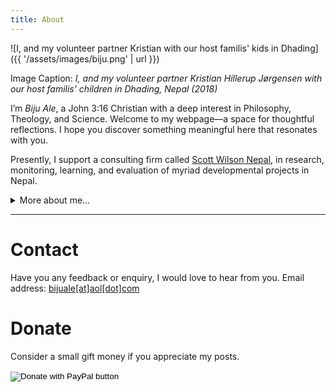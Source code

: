 ```yaml
---
title: About
---
```


![I, and my volunteer partner Kristian with our host familis' kids in Dhading]({{ '/assets/images/biju.png' | url }})

Image Caption: _I, and my volunteer partner Kristian Hillerup Jørgensen with our host familis' children in Dhading, Nepal (2018)_

I’m _Biju Ale_, a John 3:16 Christian with a deep interest in Philosophy, Theology, and Science. Welcome to my webpage—a space for thoughtful reflections. I hope you discover something meaningful here that resonates with you.

Presently, I support a consulting firm called [Scott Wilson Nepal](https://swnepal.com.np/biju-ale/), in research, monitoring, learning, and evaluation of myriad developmental projects in Nepal. <details class="details-animated ">

<summary>More about me...</summary>

- I support humanitarian and educational causes.

- I believe that naturalism, scientism, postmodernism, and critical theory are flawed worldviews.

- Some of my favorite authors are C.S. Lewis, J.R.R. Tolkien, Richard Swinburne, Pascal, William Lane Craig, and J.P. Moreland.

- Some of my favorite bands and arists are Johnny Cash, Hank Williams, Elizabeth Cotten, Kenny G, Creed, Evanescence, Symphony X, Seventh Wonder, War of Ages, Stravinsky, and Beethoven.

- My favorite guitarists are Buckethead, Michael Romeo, and Mark Tremonti.

- Some of my favorite shows are Batman: The Animated Series (1992), X-Men (1992), Full House (1987), Freaks and Geeks (1999), and Robert L. Kuhn’s Closer to Truth.

- I’m nostalgic for the charm of the ’90s and early 2000s—if only we could freeze in its cosy zeitgeist!

- I also enjoy hiking, cycling, photography, playing the guitar, and creative projects in art, craft, and lettering.

- I’m a dog lover.

- Find me elsewhere on the web: [Academia.edu](https://independent.academia.edu/BijuAle/), [LinkedIn](https://linkedin.com/in/bijuale/), [Facebook](https://fb.com/BijuAle), [Instagram](https://instagram.com/bijuale__)
</details>
<hr>

# Contact

Have you any feedback or enquiry, I would love to hear from you. Email address: <a href="mailto:bijuale@aol.com" target="_blank"    rel="noopener noreferrer"> bijuale[at]aol[dot]com</a>

<!-- ![Contact]({{ '/assets/images/contact.png' | url }}) -->

# Donate

Consider a small gift money if you appreciate my posts.

<form action="https://www.paypal.com/donate" method="post" target="_top">
<input type="hidden" name="hosted_button_id" value="M6UYLSALRKX5W" />
<input type="image" src="https://www.paypalobjects.com/en_US/i/btn/btn_donateCC_LG.gif" border="0" name="submit" title="PayPal - The safer, easier way to pay online!" alt="Donate with PayPal button" />
<img alt="" border="0" src="https://www.paypal.com/en_NP/i/scr/pixel.gif" width="1" height="1" />
</form>
